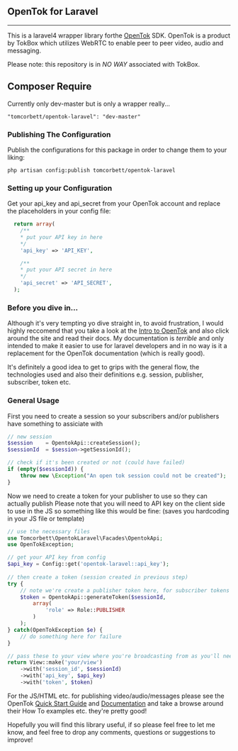 ## OpenTok for Laravel
--------------------------------------

This is a laravel4 wrapper library forthe [OpenTok](http://tokbox.com/opentok/) SDK. OpenTok is a product by TokBox which utilizes WebRTC to enable peer to peer video, audio and messaging.

Please note: this repository is in *NO WAY* associated with TokBox.

## Composer Require
Currently only dev-master but is only a wrapper really...

    "tomcorbett/opentok-laravel": "dev-master"

### Publishing The Configuration
Publish the configurations for this package in order to change them to your liking:

    php artisan config:publish tomcorbett/opentok-laravel

### Setting up your Configuration
Get your api\_key and api\_secret from your OpenTok account and replace the placeholders in your config file:

  ```php
    return array( 
      /**
      * put your API key in here
      */
      'api_key' => 'API_KEY',

      /**
      * put your API secret in here
      */	
      'api_secret' => 'API_SECRET',
    );
  ```

### Before you dive in...

Although it's very tempting yo dive straight in, to avoid frustration, I would highly reccomend that you take a look at the [Intro to OpenTok](http://tokbox.com/opentok/intro/) and also click around the site and read their docs. My documentation is *terrible* and only intended to make it easier to use for laravel developers and in no way is it a replacement for the OpenTok documentation (which is really good).

It's definitely a good idea to get to grips with the general flow, the technologies used and also their definitions e.g. session, publisher, subscriber, token etc.

### General Usage

First you need to create a session so your subscribers and/or publishers have something to assiciate with
```php
// new session
$session    = OpentokApi::createSession();            
$sessionId  = $session->getSessionId();

// check if it's been created or not (could have failed)
if (empty($sessionId)) {
    throw new \Exception("An open tok session could not be created");
}
```

Now we need to create a token for your publisher to use so they can actually publish
Please note that you will need to API key on the client side to use in the JS so something like this would be fine:
(saves you hardcoding in your JS file or template)
```php
// use the necessary files
use Tomcorbett\OpentokLaravel\Facades\OpentokApi;
use OpenTokException;

// get your API key from config
$api_key = Config::get('opentok-laravel::api_key');
        
// then create a token (session created in previous step)
try {
    // note we're create a publisher token here, for subscriber tokens we would specify.. yep 'subscriber' instead
    $token = OpentokApi::generateToken($sessionId,
        array(
            'role' => Role::PUBLISHER
        )
    );
} catch(OpenTokException $e) {
    // do something here for failure
}

// pass these to your view where you're broadcasting from as you'll need them...
return View::make('your/view')
    ->with('session_id', $sessionId)
    ->with('api_key', $api_key)
    ->with('token', $token)
```

For the JS/HTML etc. for publishing video/audio/messages please see the OpenTok [Quick Start Guide](http://tokbox.com/opentok/quick-start/) and [Documentation](http://tokbox.com/opentok/libraries/client/js/) and take a browse around their How To examples etc. they're pretty good!

Hopefully you will find this library useful, if so please feel free to let me know, and feel free to drop any comments, questions or suggestions to improve!
